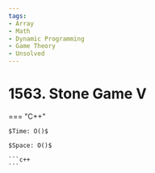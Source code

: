 ```yaml
---
tags:
- Array
- Math
- Dynamic Programming
- Game Theory
- Unsolved
---
```



# 1563. Stone Game V

=== "C++"

    $Time: O()$

    $Space: O()$

    ```c++
    ```
